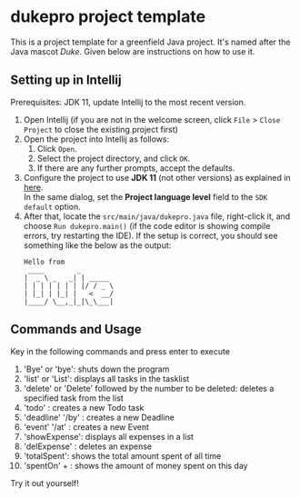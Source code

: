 # dukepro project template

This is a project template for a greenfield Java project. It's named after the Java mascot _Duke_. Given below are instructions on how to use it.

## Setting up in Intellij

Prerequisites: JDK 11, update Intellij to the most recent version.

1. Open Intellij (if you are not in the welcome screen, click `File` > `Close Project` to close the existing project first)
1. Open the project into Intellij as follows:
   1. Click `Open`.
   1. Select the project directory, and click `OK`.
   1. If there are any further prompts, accept the defaults.
1. Configure the project to use **JDK 11** (not other versions) as explained in [here](https://www.jetbrains.com/help/idea/sdk.html#set-up-jdk).<br>
   In the same dialog, set the **Project language level** field to the `SDK default` option.
3. After that, locate the `src/main/java/dukepro.java` file, right-click it, and choose `Run dukepro.main()` (if the code editor is showing compile errors, try restarting the IDE). If the setup is correct, you should see something like the below as the output:
   ```
   Hello from
    ____        _        
   |  _ \ _   _| | _____ 
   | | | | | | | |/ / _ \
   | |_| | |_| |   <  __/
   |____/ \__,_|_|\_\___|
   ```

## Commands and Usage

Key in the following commands and press enter to execute

1. 'Bye' or 'bye': shuts down the program
2. 'list' or 'List': displays all tasks in the tasklist
3. 'delete' or 'Delete' followed by the number to be deleted: deletes a specified task from the list
4. 'todo' <NAME>: creates a new Todo task
5. 'deadline' <NAME> '/by' <DD-MM-YYYY>: creates a new Deadline
6. 'event' <NAME> '/at' <NAME OF LOCATION>: creates a new Event
7. 'showExpense': displays all expenses in a list
8. 'delExpense' <TASK NUMBER>: deletes an expense
9. 'totalSpent': shows the total amount spent of all time
10. 'spentOn' + <DD-MM-YYYY>: shows the amount of money spent on this day

Try it out yourself!
